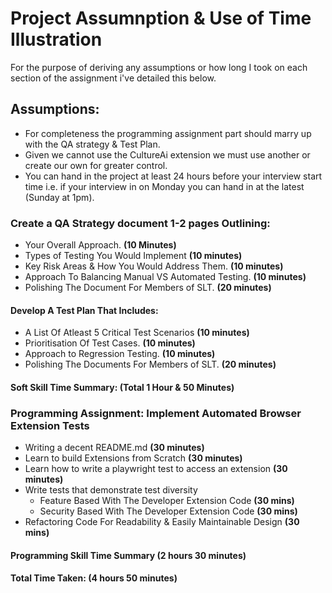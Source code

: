 # Project Assumnption & Use of Time Illustration
For the purpose of deriving any assumptions or how long I took on each section of the assignment i've detailed this below.

## Assumptions:
* For completeness the programming assignment part should marry up with the QA strategy & Test Plan.
* Given we cannot use the CultureAi extension we must use another or create our own for greater control.
* You can hand in the project at least 24 hours before your interview start time i.e. if your interview in on Monday you can hand in at the latest (Sunday at 1pm).

### Create a QA Strategy document 1-2 pages Outlining: 
* Your Overall Approach. **(10 Minutes)**
* Types of Testing You Would Implement **(10 minutes)**
* Key Risk Areas & How You Would Address Them. **(10 minutes)**
* Approach To Balancing Manual VS Automated Testing. **(10 minutes)**
* Polishing The Document For Members of SLT. **(20 minutes)**

#### Develop A Test Plan That Includes:
* A List Of Atleast 5 Critical Test Scenarios **(10 minutes)**
* Prioritisation Of Test Cases. **(10 minutes)**
* Approach to Regression Testing. **(10 minutes)**
* Polishing The Documents For Members of SLT. **(20 minutes)**

#### Soft Skill Time Summary: **(Total 1 Hour & 50 Minutes)**

### Programming Assignment: Implement Automated Browser Extension Tests
* Writing a decent README.md **(30 minutes)**
* Learn to build Extensions from Scratch **(30 minutes)**
* Learn how to write a playwright test to access an extension **(30 minutes)**
* Write tests that demonstrate test diversity
  - Feature Based With The Developer Extension Code **(30 mins)**
  - Security Based With The Developer Extension Code **(30 mins)**
* Refactoring Code For Readability & Easily Maintainable Design **(30 mins)**

#### Programming Skill Time Summary **(2 hours 30 minutes)**
#### Total Time Taken: **(4 hours 50 minutes)**